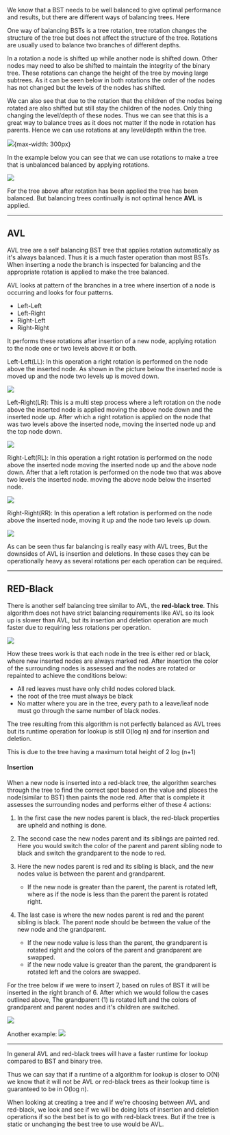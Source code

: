 
We know that a BST needs to be well balanced to give optimal performance and results, but there are different ways of balancing trees. Here

One way of balancing BSTs is a tree rotation, tree rotation changes the structure of the tree but does not affect the structure of the tree. Rotations are usually used to balance two branches of different depths.

In a rotation a node is shifted up while another node is shifted down. Other nodes may need to also be shifted to maintain the integrity of the binary tree. These rotations can change the height of the tree by moving large subtrees. As it can be seen below in both rotations the order of the nodes has not changed but the levels of the nodes has shifted.

We can also see that due to the rotation that the children of the nodes being rotated are also shifted but still stay the children of the nodes. Only thing changing the level/depth of these nodes. Thus we can see that this is a great way to balance trees as it does not matter if the node in rotation has parents. Hence we can use rotations at any level/depth within the tree.

![](/assets/images/2022-01-02-23-41-37.png){max-width: 300px}

In the example below you can see that we can use rotations to make a tree that is unbalanced balanced by applying rotations.

![](/assets/images/2022-01-02-23-41-52.png)

For the tree above after rotation has been applied the tree has been balanced. But balancing trees continually is not optimal hence **AVL** is applied.

---

## AVL

AVL tree are a self balancing BST tree that applies rotation automatically as it's always balanced. Thus it is a much faster operation than most BSTs. When inserting a node the branch is inspected for balancing and the appropriate rotation is applied to make the tree balanced.

AVL looks at pattern of the branches in a tree where insertion of a node is occurring and looks for four patterns.

- Left-Left
- Left-Right
- Right-Left
- Right-Right

It performs these rotations after insertion of a new node, applying rotation to the node one or two levels above it or both.

Left-Left(LL): In this operation a right rotation is performed on the node above the inserted node. As shown in the picture below the inserted node is moved up and the node two levels up is moved down.

![](/assets/images/2022-01-02-23-43-22.png)

Left-Right(LR): This is a multi step process where a left rotation on the node above the inserted node is applied moving the above node down and the inserted node up. After which a right rotation is applied on the node that was two levels above the inserted node, moving the inserted node up and the top node down.

![](/assets/images/2022-01-02-23-44-15.png)

Right-Left(RL): In this operation a right rotation is performed on the node above the inserted node moving the inserted node up and the above node down. After that a left rotation is performed on the node two that was above two levels the inserted node. moving the above node below the inserted node.

![](/assets/images/2022-01-02-23-44-38.png)

Right-Right(RR): In this operation a left rotation is performed on the node above the inserted node, moving it up and the node two levels up down.

![](/assets/images/2022-01-02-23-44-52.png)

As can be seen thus far balancing is really easy with AVL trees, But the downsides of AVL is insertion and deletions. In these cases they can be operationally heavy as several rotations per each operation can be required.

---

## RED-Black

There is another self balancing tree similar to AVL, the **red-black tree**. This algorithm does not have strict balancing requirements like AVL so its look up is slower than AVL, but its insertion and deletion operation are much faster due to requiring less rotations per operation.

![](/assets/images/2022-01-02-23-46-48.png)

How these trees work is that each node in the tree is either red or black, where new inserted nodes are always marked red. After insertion the color of the surrounding nodes is assessed and the nodes are rotated or repainted to achieve the conditions below:

- All red leaves must have only child nodes colored black.
- the root of the tree must always be black
- No matter where you are in the tree, every path to a leave/leaf node must go through the same number of black nodes.

The tree resulting from this algorithm is not perfectly balanced as AVL trees but its runtime operation for lookup is still O(log n) and for insertion and deletion.

This is due to the tree having a maximum total height of 2 log (n+1)

#### Insertion

When a new node is inserted into a red-black tree, the algorithm searches through the tree to find the correct spot based on the value and places the node(similar to BST) then paints the node red. After that is complete it assesses the surrounding nodes and performs either of these 4 actions:

1. In the first case the new nodes parent is black, the red-black properties are upheld and nothing is done.

2. The second case the new nodes parent and its siblings are painted red. Here you would switch the color of the parent and parent sibling node to black and switch the grandparent to the node to red.

3. Here the new nodes parent is red and its sibling is black, and the new nodes value is between the parent and grandparent.

   - If the new node is greater than the parent, the parent is rotated left, where as if the node is less than the parent the parent is rotated right.

4. The last case is where the new nodes parent is red and the parent sibling is black. The parent node should be between the value of the new node and the grandparent.
   - If the new node value is less than the parent, the grandparent is rotated right and the colors of the parent and grandparent are swapped.
   - if the new node value is greater than the parent, the grandparent is rotated left and the colors are swapped.

For the tree below if we were to insert 7, based on rules of BST it will be inserted in the right branch of 6. After which we would follow the cases outlined above, The grandparent (1) is rotated left and the colors of grandparent and parent nodes and it's children are switched.

![](/assets/images/2022-01-02-23-47-14.png)

Another example:
![](/assets/images/2022-01-02-23-47-35.png)

---

In general AVL and red-black trees will have a faster runtime for lookup compared to BST and binary tree.

Thus we can say that if a runtime of a algorithm for lookup is closer to O(N) we know that it will not be AVL or red-black trees as their lookup time is guaranteed to be in O(log n).

When looking at creating a tree and if we're choosing between AVL and red-black, we look and see if we will be doing lots of insertion and deletion operations if so the best bet is to go with red-black trees. But if the tree is static or unchanging the best tree to use would be AVL.
